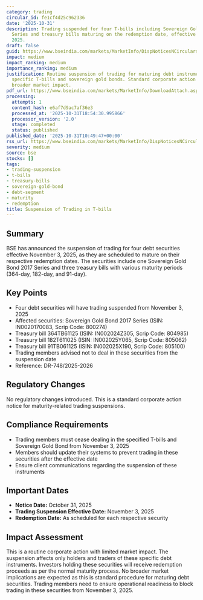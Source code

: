 ```yaml
---
category: trading
circular_id: fe1cf4d25c962336
date: '2025-10-31'
description: Trading suspended for four T-bills including Sovereign Gold Bond 2017
  Series and treasury bills maturing on the redemption date, effective November 3,
  2025.
draft: false
guid: https://www.bseindia.com/markets/MarketInfo/DispNoticesNCirculars.aspx?Noticeid={3FB18A93-0823-4EE2-A16A-F75D94D85A6E}&noticeno=20251031-9&dt=10/31/2025&icount=9&totcount=66&flag=0
impact: medium
impact_ranking: medium
importance_ranking: medium
justification: Routine suspension of trading for maturing debt instruments affecting
  specific T-bills and sovereign gold bonds. Standard corporate action with limited
  broader market impact.
pdf_url: https://www.bseindia.com/markets/MarketInfo/DownloadAttach.aspx?id=20251031-9&attachedId=
processing:
  attempts: 1
  content_hash: e6af7d9ac7af36e3
  processed_at: '2025-10-31T18:54:30.995866'
  processor_version: '2.0'
  stage: completed
  status: published
published_date: '2025-10-31T10:49:47+00:00'
rss_url: https://www.bseindia.com/markets/MarketInfo/DispNoticesNCirculars.aspx?Noticeid={3FB18A93-0823-4EE2-A16A-F75D94D85A6E}&noticeno=20251031-9&dt=10/31/2025&icount=9&totcount=66&flag=0
severity: medium
source: bse
stocks: []
tags:
- trading-suspension
- t-bills
- treasury-bills
- sovereign-gold-bond
- debt-segment
- maturity
- redemption
title: Suspension of Trading in T-bills
---
```


## Summary

BSE has announced the suspension of trading for four debt securities effective November 3, 2025, as they are scheduled to mature on their respective redemption dates. The securities include one Sovereign Gold Bond 2017 Series and three treasury bills with various maturity periods (364-day, 182-day, and 91-day).

## Key Points

- Four debt securities will have trading suspended from November 3, 2025
- Affected securities: Sovereign Gold Bond 2017 Series (ISIN: IN0020170083, Scrip Code: 800274)
- Treasury bill 364TB61125 (ISIN: IN002024Z305, Scrip Code: 804985)
- Treasury bill 182T611025 (ISIN: IN002025Y065, Scrip Code: 805062)
- Treasury bill 91TB061125 (ISIN: IN002025X190, Scrip Code: 805100)
- Trading members advised not to deal in these securities from the suspension date
- Reference: DR-748/2025-2026

## Regulatory Changes

No regulatory changes introduced. This is a standard corporate action notice for maturity-related trading suspensions.

## Compliance Requirements

- Trading members must cease dealing in the specified T-bills and Sovereign Gold Bond from November 3, 2025
- Members should update their systems to prevent trading in these securities after the effective date
- Ensure client communications regarding the suspension of these instruments

## Important Dates

- **Notice Date:** October 31, 2025
- **Trading Suspension Effective Date:** November 3, 2025
- **Redemption Date:** As scheduled for each respective security

## Impact Assessment

This is a routine corporate action with limited market impact. The suspension affects only holders and traders of these specific debt instruments. Investors holding these securities will receive redemption proceeds as per the normal maturity process. No broader market implications are expected as this is standard procedure for maturing debt securities. Trading members need to ensure operational readiness to block trading in these securities from November 3, 2025.